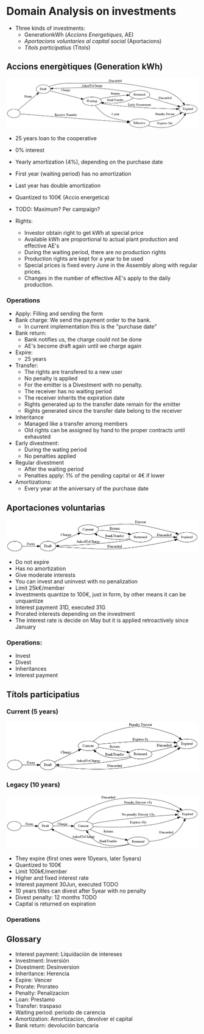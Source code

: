 # Domain Analysis on investments


- Three kinds of investments:
    - GenerationkWh (_Accions Energetiques_, AE)
    - _Aportacions voluntaries al capital social_ (Aportacions)
    - _Títols participatius_ (Titols)


## Accions energètiques (Generation kWh)

![Energetic Actions States](inversions-states-generation.png)


- 25 years loan to the cooperative
- 0% interest
- Yearly amortization (4%), depending on the purchase date
- First year (waiting period) has no amortization
- Last year has double amortization
- Quantized to 100€ (Accio energetica)
- TODO: Maximum? Per campaign?

- Rights:
    - Investor obtain right to get kWh at special price
    - Available kWh are proportional to actual plant production and effective AE's
    - During the waiting period, there are no production rights
    - Production rights are kept for a year to be used
    - Special prices is fixed every June in the Assembly along with regular prices.
    - Changes in the number of effective AE's apply to the daily production.


### Operations

- Apply: Filling and sending the form
- Bank charge: We send the payment order to the bank.
    - In current implementation this is the "purchase date"
- Bank return:
    - Bank notifies us, the charge could not be done
    - AE's become draft again until we charge again
- Expire:
    - 25 years 
- Transfer:
    - The rights are transfered to a new user
    - No penalty is applied
    - For the emitter is a Divestment with no penalty.
    - The receiver has no waiting period
    - The receiver inherits the expiration date
    - Rights generated up to the transfer date remain for the emitter
    - Rights generated since the transfer date belong to the receiver
- Inheritance
    - Managed like a transfer among members
    - Old rights can be assigned by hand to the proper contracts until exhausted
- Early divestment:
    - During the wating period
    - No penalties applied
- Regular divestment
    - After the waiting period
    - Penalties apply: 1% of the pending capital or 4€ if lower
- Amortizations:
    - Every year at the aniversary of the purchase date



## Aportaciones voluntarias


![Voluntary Contribution States](inversions-states-aportacions.png)

- Do not expire
- Has no amortization
- Give moderate interests
- You can invest and uninvest with no penalization
- Limit 25k€/member
- Investments quantize to 100€, just in form, by other means it can be unquantize
- Interest payment 31D, executed 31G
- Prorated interests depending on the investment
- The interest rate is decide on May but it is applied retroactively since January

### Operations:

- Invest
- Divest
- Inheritances
- Interest payment


## Títols participatius


### Current (5 years)


![Participation Titles States](inversions-states-titols5.png)


### Legacy (10 years)

![Old participation Titles States](inversions-states-titols10.png)


- They expire (first ones were 10years, later 5years)
- Quantized to 100€
- Limit 100k€/member
- Higher and fixed interest rate
- Interest payment 30Jun, executed TODO
- 10 years titles can divest after 5year with no penalty
- Divest penalty: 12 months TODO
- Capital is returned on expiration

### Operations



## Glossary

- Interest payment: Liquidación de intereses
- Investment: Inversión
- Divestment: Desinversion
- Inheritance: Herencia
- Expire: Vencer
- Prorate: Prorateo
- Penalty: Penalizacion
- Loan: Prestamo
- Transfer: traspaso
- Waiting period: periodo de carencia
- Amortization: Amortizacion, devolver el capital
- Bank return: devolución bancaria




